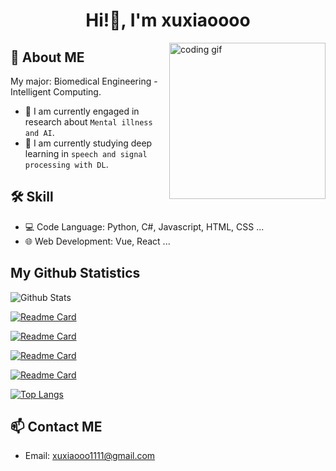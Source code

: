 <h1 align="center">Hi!👋, I'm xuxiaoooo</h1>
<img align="right" src="https://media.giphy.com/media/PiQejEf31116URju4V/giphy.gif" alt="coding gif" width="250">


## 🚀 About ME
My major: Biomedical Engineering - Intelligent Computing.
- 🔭 I am currently engaged in research about `Mental illness and AI`.
- 🌱 I am currently studying deep learning in `speech and signal processing with DL`.

## 🛠 Skill

- 💻 Code Language: Python, C#, Javascript, HTML, CSS ...
- 🌐 Web Development: Vue, React ...

## My Github Statistics

![Github Stats](https://github-readme-stats.vercel.app/api?username=xuxiaoooo&count_private=true&show_icons=true&include_all_commits=true&theme=highcontrast)

[![Readme Card](https://github-readme-stats.vercel.app/api/pin/?username=xuxiaoooo&repo=ABAFnet&theme=highcontrast)](https://github.com/xuxiaoooo/github-readme-stats)

[![Readme Card](https://github-readme-stats.vercel.app/api/pin/?username=xuxiaoooo&repo=PAAMA&theme=highcontrast)](https://github.com/xuxiaoooo/github-readme-stats)

[![Readme Card](https://github-readme-stats.vercel.app/api/pin/?username=xuxiaoooo&repo=AMA_EEG&theme=highcontrast)](https://github.com/xuxiaoooo/github-readme-stats)

[![Readme Card](https://github-readme-stats.vercel.app/api/pin/?username=xuxiaoooo&repo=small-scale_fighting&theme=highcontrast)](https://github.com/xuxiaoooo/github-readme-stats)

[![Top Langs](https://github-readme-stats.vercel.app/api/top-langs/?username=xuxiaoooo&layout=compact&theme=highcontrast)](https://github.com/xuxiaoooo/github-readme-stats)

## 📫 Contact ME
- Email: xuxiaooo1111@gmail.com
